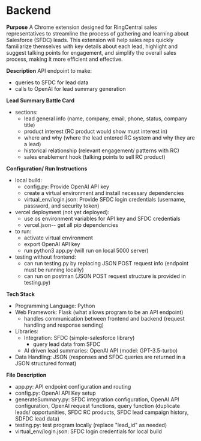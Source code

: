 # Backend


**Purpose**
A Chrome extension designed for RingCentral sales representatives to streamline the process of gathering and learning about Salesforce (SFDC) leads. This extension will help sales reps quickly familiarize themselves with key details about each lead, highlight and suggest talking points for engagement, and simplify the overall sales process, making it more efficient and effective.

**Description**
API endpoint to make:
- queries to SFDC for lead data
- calls to OpenAI for lead summary generation

**Lead Summary Battle Card**
- sections:
   - lead general info (name, company, email, phone, status, company title)
   - product interest (RC product would show must interest in)
   - where and why (where the lead entered RC system and why they are a lead)
   - historical relationship (relevant engagement/ patterns with RC)
   - sales enablement hook (talking points to sell RC product)
 
**Configuration/ Run Instructions**
- local build:
   - config.py: Provide OpenAI API key
   - create a virtual environment and install necessary dependencies
   - virtual_env/login.json: Provide SFDC login credentials (username, password, and security token)
- vercel deployment (not yet deployed):
   - use os environment variables for API key and SFDC credentials
   - vercel.json-- get all pip dependencies
- to run:
  - activate virtual environment
  - export OpenAI API key
  - run python3 app.py (will run on local 5000 server)
- testing without frontend:
  - can run testing.py by replacing JSON POST request info (endpoint must be running locally)
  - can run on postman (JSON POST request structure is provided in testing.py) 

**Tech Stack**
- Programming Language: Python
- Web Framework: Flask (what allows program to be an API endpoint)
   - handles communication between frontend and backend (request handling and response sending)
- Libraries: 
   - Integration: SFDC (simple-salesforce library)
      - query lead data from SFDC
   - AI driven lead summaries: OpenAI API (model: GPT-3.5-turbo)
- Data Handling: JSON (responses and SFDC queries are returned in a JSON structured format)

**File Description**
- app.py: API endpoint configuration and routing
- config.py: OpenAI API Key setup
- generateSummary.py: SFDC integration configuration, OpenAI API configuration, OpenAI request functions, query function (duplicate leads/ opportunities, SFDC RC products, SFDC lead campaign history, SDFDC lead data)
- testing.py: test program locally (replace "lead_id" as needed)
- virtual_env/login.json: SFDC login credentials for local build
